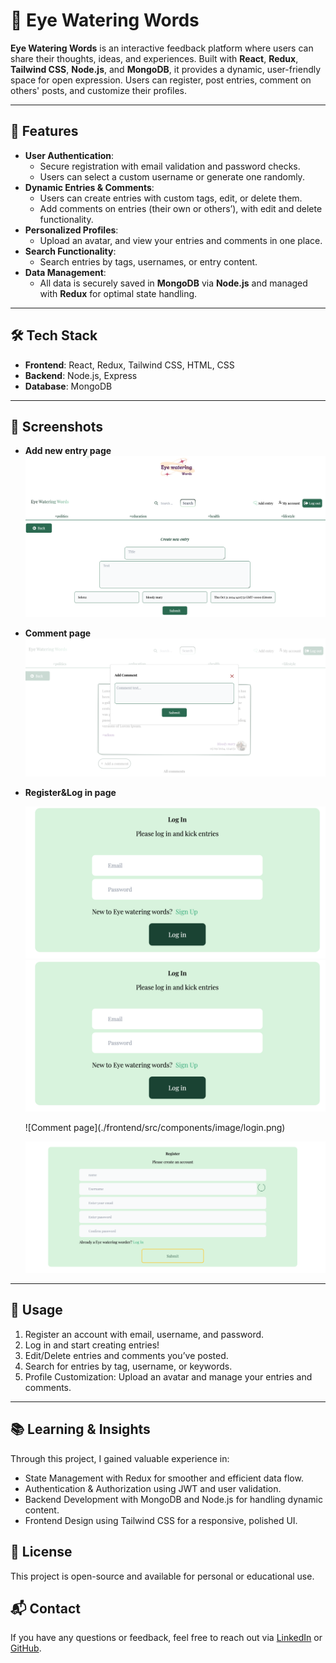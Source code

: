 
# 📝 Eye Watering Words

**Eye Watering Words** is an interactive feedback platform where users can share their thoughts, ideas, and experiences. Built with **React**, **Redux**, **Tailwind CSS**, **Node.js**, and **MongoDB**, it provides a dynamic, user-friendly space for open expression. Users can register, post entries, comment on others' posts, and customize their profiles.

---
## 🚀 Features

- **User Authentication**: 
  - Secure registration with email validation and password checks.
  - Users can select a custom username or generate one randomly.
- **Dynamic Entries & Comments**:
  - Users can create entries with custom tags, edit, or delete them.
  - Add comments on entries (their own or others’), with edit and delete functionality.
- **Personalized Profiles**: 
  - Upload an avatar, and view your entries and comments in one place.
- **Search Functionality**:
  - Search entries by tags, usernames, or entry content.
- **Data Management**:
  - All data is securely saved in **MongoDB** via **Node.js** and managed with **Redux** for optimal state handling.
  
---

## 🛠️ Tech Stack

- **Frontend**: React, Redux, Tailwind CSS, HTML, CSS
- **Backend**: Node.js, Express
- **Database**: MongoDB

---

## 📸 Screenshots

- **Add new entry page**
  ![entry page](./frontend/src/components/image/entry.png) 
- **Comment page**
  ![Comment page](./frontend/src/components/image/comment.png)
- **Register&Log in page**
  <p align="center"><img src="./frontend/src/components/image/login.png"><img src="./frontend/src/components/image/login.png"></p>
  <p>![Comment page](./frontend/src/components/image/login.png)</p>

  ![Comment page](./frontend/src/components/image/register.png) 
---

## 🔑 Usage

1. Register an account with email, username, and password.
2. Log in and start creating entries!
3. Edit/Delete entries and comments you’ve posted.
4. Search for entries by tag, username, or keywords.
5. Profile Customization: Upload an avatar and manage your entries and comments.

   
---

## 📚 Learning & Insights
Through this project, I gained valuable experience in:

- State Management with Redux for smoother and efficient data flow.
- Authentication & Authorization using JWT and user validation.
- Backend Development with MongoDB and Node.js for handling dynamic content.
- Frontend Design using Tailwind CSS for a responsive, polished UI.

## 📄 License
This project is open-source and available for personal or educational use.

## 📬 Contact
If you have any questions or feedback, feel free to reach out via [LinkedIn](https://www.linkedin.com/in/selenkarakaya/) or [GitHub](https://github.com/selenkarakaya).

